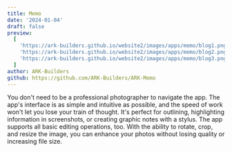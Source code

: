 ```yaml
---
title: Memo
date: '2024-01-04'
draft: false
preview:
  [
    'https://ark-builders.github.io/website2/images/apps/memo/blog1.png',
    'https://ark-builders.github.io/website2/images/apps/memo/blog2.png',
    'https://ark-builders.github.io/website2/images/apps/memo/blog3.png'
  ]
author: ARK-Builders
github: https://github.com/ARK-Builders/ARK-Memo
---
```


You don't need to be a professional photographer to navigate the app. The app's interface is as simple and intuitive as possible, and the speed of work won't let you lose your train of thought. It's perfect for outlining, highlighting information in screenshots, or creating graphic notes with a stylus. The app supports all basic editing operations, too. With the ability to rotate, crop, and resize the image, you can enhance your photos without losing quality or increasing file size.

